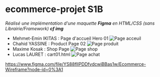 # ecommerce-projet S1B
*Réalisé une implémentation d'une maquette **Figma** en HTML/CSS (sans Librairie/Framework) **cf img***


* Mehmet-Emin IKITAS : Page d'accueil Hero 01
![Page acceuil](img/Hero01.png)  
* Chahid YASSINE : Product Page 02
![Page produit](img/productpage02.png)  
* Maxime Kosak : Shop Page
![Page shop](img/shoppage.png)  
* Lucas LAURET : cart01.html
![Page achat](img/cart01.png)  
   
https://www.figma.com/file/YS88fIlPDDfvdcwiBBas1w/Ecommerce-Wireframe?node-id=0%3A1